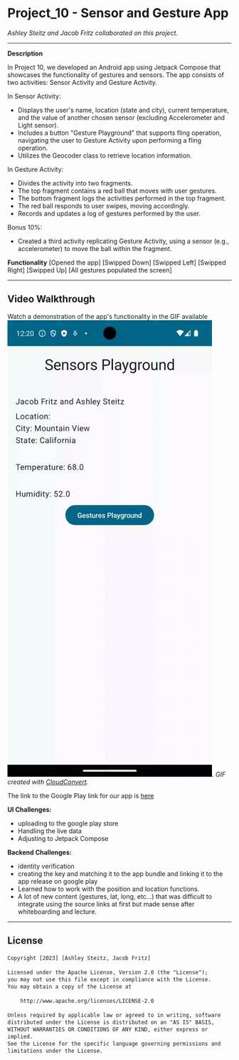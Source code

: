 # Project_10 - Sensor and Gesture App

*Ashley Steitz and Jacob Fritz collaborated on this project.*

---

**Description**

In Project 10, we developed an Android app using Jetpack Compose that showcases the functionality of gestures and sensors.
The app consists of two activities: Sensor Activity and Gesture Activity.

In Sensor Activity:
- Displays the user's name, location (state and city), current temperature, and the value of another chosen sensor (excluding Accelerometer and Light sensor).
- Includes a button "Gesture Playground" that supports fling operation, navigating the user to Gesture Activity upon performing a fling operation.
- Utilizes the Geocoder class to retrieve location information.

In Gesture Activity:
- Divides the activity into two fragments.
- The top fragment contains a red ball that moves with user gestures.
- The bottom fragment logs the activities performed in the top fragment.
- The red ball responds to user swipes, moving accordingly.
- Records and updates a log of gestures performed by the user.

Bonus 10%:
- Created a third activity replicating Gesture Activity, using a sensor (e.g., accelerometer) to move the ball within the fragment.

**Functionality**
[Opened the app]
[Swipped Down]
[Swipped Left]
[Swipped Right]
[Swipped Up]
[All gestures populated the screen]

---

## Video Walkthrough

Watch a demonstration of the app's functionality in the GIF available ![Recording in GIF of Walk Through](https://github.com/asteitz/project10/blob/master/app/src/main/java/sensory/activity/project10/Project10FullRecording.gif).
*GIF created with [CloudConvert](https://cloudconvert.com/).*

The link to the Google Play link for our app is [here](https://play.google.com/apps/internaltest/4700563769247665583)

**UI Challenges:**
- uploading to the google play store
- Handling the live data
- Adjusting to Jetpack Compose

**Backend Challenges:**
- identity verification
- creating the key and matching it to the app bundle and linking it to the app release on google play 
- Learned how to work with the position and location functions.
- A lot of new content (gestures, lat, long, etc...) that was difficult to integrate using the source links at first but made sense after whiteboarding and lecture.

---

## License

    Copyright [2023] [Ashley Steitz, Jacob Fritz]

    Licensed under the Apache License, Version 2.0 (the "License");
    you may not use this file except in compliance with the License.
    You may obtain a copy of the License at

        http://www.apache.org/licenses/LICENSE-2.0

    Unless required by applicable law or agreed to in writing, software
    distributed under the License is distributed on an "AS IS" BASIS,
    WITHOUT WARRANTIES OR CONDITIONS OF ANY KIND, either express or implied.
    See the License for the specific language governing permissions and
    limitations under the License.



